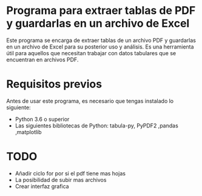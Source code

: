 # Programa para extraer tablas de PDF y guardarlas en un archivo de Excel
Este programa se encarga de extraer tablas de un archivo PDF y guardarlas en un archivo de Excel para su posterior uso y análisis. Es una herramienta útil para aquellos que necesitan trabajar con datos tabulares que se encuentran en archivos PDF.
# Requisitos previos
Antes de usar este programa, es necesario que tengas instalado lo siguiente:

* Python 3.6 o superior
* Las siguientes bibliotecas de Python:  tabula-py, PyPDF2 ,pandas ,matplotlib


# TODO
* Añadir ciclo for por si el pdf tiene mas hojas
* La posibilidad de subir mas archivos
* Crear interfaz grafica
